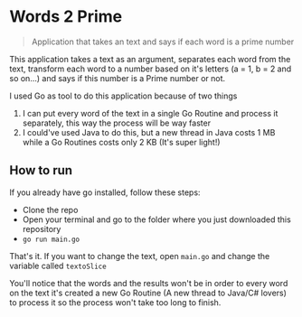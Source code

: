 # Words 2 Prime
> Application that takes an text and says if each word is a prime number

This application takes a text as an argument, separates each word from the text, transform each word to a number based on it's letters (a = 1, b = 2 and so on...) and says if this number is a Prime number or not.

I used Go as tool to do this application because of two things
1. I can put every word of the text in a single Go Routine and process it separately, this way the process will be way faster
2. I could've used Java to do this, but a new thread in Java costs 1 MB while a Go Routines costs only 2 KB (It's super light!)

## How to run
If you already have go installed, follow these steps:
- Clone the repo
- Open your terminal and go to the folder where you just downloaded this repository
- ```go run main.go```

That's it. If you want to change the text, open ```main.go``` and change the variable called ```textoSlice```

You'll notice that the words and the results won't be in order to every word on the text it's created a new Go Routine (A new thread to Java/C# lovers) to process it so the process won't take too long to finish.
